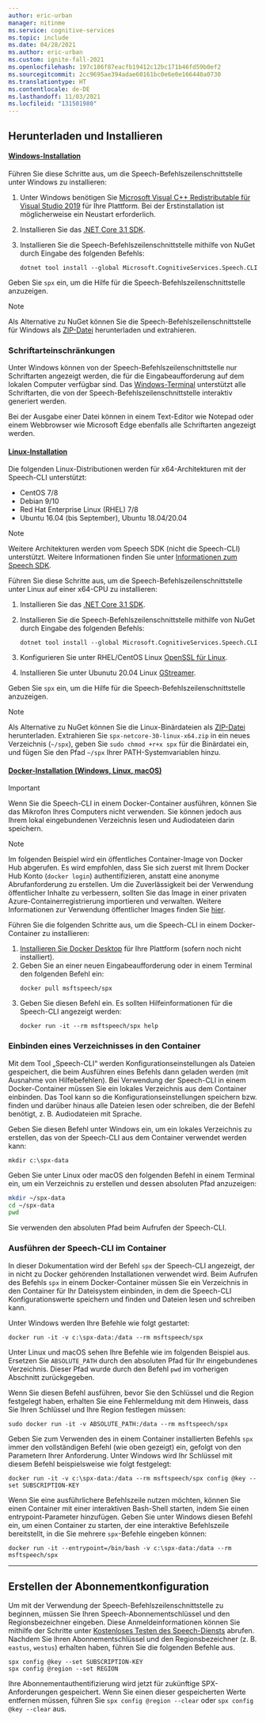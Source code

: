 ```yaml
---
author: eric-urban
manager: nitinme
ms.service: cognitive-services
ms.topic: include
ms.date: 04/28/2021
ms.author: eric-urban
ms.custom: ignite-fall-2021
ms.openlocfilehash: 197c186f87eacfb19412c12bc171b46fd59b0ef2
ms.sourcegitcommit: 2cc9695ae394adae60161bc0e6e0e166440a0730
ms.translationtype: HT
ms.contentlocale: de-DE
ms.lasthandoff: 11/03/2021
ms.locfileid: "131501980"
---
```

## <a name="download-and-install"></a>Herunterladen und Installieren

#### <a name="windows-install"></a>[Windows-Installation](#tab/windowsinstall)

Führen Sie diese Schritte aus, um die Speech-Befehlszeilenschnittstelle unter Windows zu installieren:

1. Unter Windows benötigen Sie [Microsoft Visual C++ Redistributable für Visual Studio 2019](https://support.microsoft.com/help/2977003/the-latest-supported-visual-c-downloads) für Ihre Plattform. Bei der Erstinstallation ist möglicherweise ein Neustart erforderlich.
1. Installieren Sie das [.NET Core 3.1 SDK](/dotnet/core/install/windows).
2. Installieren Sie die Speech-Befehlszeilenschnittstelle mithilfe von NuGet durch Eingabe des folgenden Befehls:

   ```console
   dotnet tool install --global Microsoft.CognitiveServices.Speech.CLI
   ```
Geben Sie `spx` ein, um die Hilfe für die Speech-Befehlszeilenschnittstelle anzuzeigen.

> [!NOTE]
> Als Alternative zu NuGet können Sie die Speech-Befehlszeilenschnittstelle für Windows als [ZIP-Datei](https://aka.ms/speech/spx-windows) herunterladen und extrahieren.

### <a name="font-limitations"></a>Schriftarteinschränkungen

Unter Windows können von der Speech-Befehlszeilenschnittstelle nur Schriftarten angezeigt werden, die für die Eingabeaufforderung auf dem lokalen Computer verfügbar sind.
Das [Windows-Terminal](https://www.microsoft.com/p/windows-terminal/9n0dx20hk701) unterstützt alle Schriftarten, die von der Speech-Befehlszeilenschnittstelle interaktiv generiert werden.

Bei der Ausgabe einer Datei können in einem Text-Editor wie Notepad oder einem Webbrowser wie Microsoft Edge ebenfalls alle Schriftarten angezeigt werden.

#### <a name="linux-install"></a>[Linux-Installation](#tab/linuxinstall)

Die folgenden Linux-Distributionen werden für x64-Architekturen mit der Speech-CLI unterstützt:

* CentOS 7/8
* Debian 9/10 
* Red Hat Enterprise Linux (RHEL) 7/8
* Ubuntu 16.04 (bis September), Ubuntu 18.04/20.04

> [!NOTE]
> Weitere Architekturen werden vom Speech SDK (nicht die Speech-CLI) unterstützt. Weitere Informationen finden Sie unter [Informationen zum Speech SDK](../speech-sdk.md).

Führen Sie diese Schritte aus, um die Speech-Befehlszeilenschnittstelle unter Linux auf einer x64-CPU zu installieren:

1. Installieren Sie das [.NET Core 3.1 SDK](/dotnet/core/install/linux).
2. Installieren Sie die Speech-Befehlszeilenschnittstelle mithilfe von NuGet durch Eingabe des folgenden Befehls:

    `dotnet tool install --global Microsoft.CognitiveServices.Speech.CLI`

3. Konfigurieren Sie unter RHEL/CentOS Linux [OpenSSL für Linux](../how-to-configure-openssl-linux.md).
4. Installieren Sie unter Ubunutu 20.04 Linux [GStreamer](../how-to-use-codec-compressed-audio-input-streams.md).

Geben Sie `spx` ein, um die Hilfe für die Speech-Befehlszeilenschnittstelle anzuzeigen.

> [!NOTE]
> Als Alternative zu NuGet können Sie die Linux-Binärdateien als [ZIP-Datei](https://aka.ms/speech/spx-linux) herunterladen.
> Extrahieren Sie `spx-netcore-30-linux-x64.zip` in ein neues Verzeichnis (`~/spx`), geben Sie `sudo chmod +r+x spx` für die Binärdatei ein, und fügen Sie den Pfad `~/spx` Ihrer PATH-Systemvariablen hinzu.


#### <a name="docker-install-windows-linux-macos"></a>[Docker-Installation (Windows, Linux, macOS)](#tab/dockerinstall)

> [!IMPORTANT]
> Wenn Sie die Speech-CLI in einem Docker-Container ausführen, können Sie das Mikrofon Ihres Computers nicht verwenden. Sie können jedoch aus Ihrem lokal eingebundenen Verzeichnis lesen und Audiodateien darin speichern. 

> [!NOTE]
> Im folgenden Beispiel wird ein öffentliches Container-Image von Docker Hub abgerufen. Es wird empfohlen, dass Sie sich zuerst mit Ihrem Docker Hub Konto (`docker login`) authentifizieren, anstatt eine anonyme Abrufanforderung zu erstellen. Um die Zuverlässigkeit bei der Verwendung öffentlicher Inhalte zu verbessern, sollten Sie das Image in einer privaten Azure-Containerregistrierung importieren und verwalten. Weitere Informationen zur Verwendung öffentlicher Images finden Sie [hier](../../../container-registry/buffer-gate-public-content.md).

Führen Sie die folgenden Schritte aus, um die Speech-CLI in einem Docker-Container zu installieren:

1. <a href="https://www.docker.com/get-started" target="_blank">Installieren Sie Docker Desktop</a> für Ihre Plattform (sofern noch nicht installiert).
2. Geben Sie an einer neuen Eingabeaufforderung oder in einem Terminal den folgenden Befehl ein: 
   ```console   
   docker pull msftspeech/spx
   ```
3. Geben Sie diesen Befehl ein. Es sollten Hilfeinformationen für die Speech-CLI angezeigt werden: 
   ```console 
   docker run -it --rm msftspeech/spx help
   ```

### <a name="mount-a-directory-in-the-container"></a>Einbinden eines Verzeichnisses in den Container

Mit dem Tool „Speech-CLI“ werden Konfigurationseinstellungen als Dateien gespeichert, die beim Ausführen eines Befehls dann geladen werden (mit Ausnahme von Hilfebefehlen).
Bei Verwendung der Speech-CLI in einem Docker-Container müssen Sie ein lokales Verzeichnis aus dem Container einbinden. Das Tool kann so die Konfigurationseinstellungen speichern bzw. finden und darüber hinaus alle Dateien lesen oder schreiben, die der Befehl benötigt, z. B. Audiodateien mit Sprache.

Geben Sie diesen Befehl unter Windows ein, um ein lokales Verzeichnis zu erstellen, das von der Speech-CLI aus dem Container verwendet werden kann:

`mkdir c:\spx-data`

Geben Sie unter Linux oder macOS den folgenden Befehl in einem Terminal ein, um ein Verzeichnis zu erstellen und dessen absoluten Pfad anzuzeigen:

```bash
mkdir ~/spx-data
cd ~/spx-data
pwd
```

Sie verwenden den absoluten Pfad beim Aufrufen der Speech-CLI.

### <a name="run-speech-cli-in-the-container"></a>Ausführen der Speech-CLI im Container

In dieser Dokumentation wird der Befehl `spx` der Speech-CLI angezeigt, der in nicht zu Docker gehörenden Installationen verwendet wird.
Beim Aufrufen des Befehls `spx` in einem Docker-Container müssen Sie ein Verzeichnis in den Container für Ihr Dateisystem einbinden, in dem die Speech-CLI Konfigurationswerte speichern und finden und Dateien lesen und schreiben kann.

Unter Windows werden Ihre Befehle wie folgt gestartet:

```console
docker run -it -v c:\spx-data:/data --rm msftspeech/spx
```

Unter Linux und macOS sehen Ihre Befehle wie im folgenden Beispiel aus. Ersetzen Sie `ABSOLUTE_PATH` durch den absoluten Pfad für Ihr eingebundenes Verzeichnis. Dieser Pfad wurde durch den Befehl `pwd` im vorherigen Abschnitt zurückgegeben. 

Wenn Sie diesen Befehl ausführen, bevor Sie den Schlüssel und die Region festgelegt haben, erhalten Sie eine Fehlermeldung mit dem Hinweis, dass Sie Ihren Schlüssel und Ihre Region festlegen müssen:
```console   
sudo docker run -it -v ABSOLUTE_PATH:/data --rm msftspeech/spx
```

Geben Sie zum Verwenden des in einem Container installierten Befehls `spx` immer den vollständigen Befehl (wie oben gezeigt) ein, gefolgt von den Parametern Ihrer Anforderung.
Unter Windows wird Ihr Schlüssel mit diesem Befehl beispielsweise wie folgt festgelegt:

```console
docker run -it -v c:\spx-data:/data --rm msftspeech/spx config @key --set SUBSCRIPTION-KEY
```

Wenn Sie eine ausführlichere Befehlszeile nutzen möchten, können Sie einen Container mit einer interaktiven Bash-Shell starten, indem Sie einen entrypoint-Parameter hinzufügen.
Geben Sie unter Windows diesen Befehl ein, um einen Container zu starten, der eine interaktive Befehlszeile bereitstellt, in die Sie mehrere `spx`-Befehle eingeben können:
```console
docker run -it --entrypoint=/bin/bash -v c:\spx-data:/data --rm msftspeech/spx
```

<!-- Need to troubleshoot issues with docker pull image

### Optional: Create a command line shortcut

If you're running the the Speech CLI from a Docker container on Linux or macOS you can create a shortcut. 

Follow these instructions to create a shortcut:
1. Open `.bash_profile` with your favorite text editor. For example:
   ```shell
   nano ~/.bash_profile
   ```
2. Next, add this function to your `.bash_profile`. Make sure you update this function with the correct path to your mounted directory:
   ```shell   
   spx(){
       sudo docker run -it -v ABSOLUTE_PATH:/data --rm msftspeech/spx
   }
   ```
3. Source your profile:
   ```shell
   source ~/.bash_profile
   ```
4. Now instead of running `sudo docker run -it -v ABSOLUTE_PATH:/data --rm msftspeech/spx`, you can just type `spx` followed by arguments. For example: 
   ```shell
   // Get some help
   spx help recognize

   // Recognize speech from an audio file 
   spx recognize --file /mounted/directory/file.wav
   ```

> [!WARNING]
> If you change the mounted directory that Docker is referencing, you need to update the function in `.bash_profile`.
--->
***

## <a name="create-subscription-config"></a>Erstellen der Abonnementkonfiguration

Um mit der Verwendung der Speech-Befehlszeilenschnittstelle zu beginnen, müssen Sie Ihren Speech-Abonnementschlüssel und den Regionsbezeichner eingeben. Diese Anmeldeinformationen können Sie mithilfe der Schritte unter [Kostenloses Testen des Speech-Diensts](../overview.md#try-the-speech-service-for-free) abrufen.
Nachdem Sie Ihren Abonnementschlüssel und den Regionsbezeichner (z. B. `eastus`, `westus`) erhalten haben, führen Sie die folgenden Befehle aus.

```console
spx config @key --set SUBSCRIPTION-KEY
spx config @region --set REGION
```

Ihre Abonnementauthentifizierung wird jetzt für zukünftige SPX-Anforderungen gespeichert. Wenn Sie einen dieser gespeicherten Werte entfernen müssen, führen Sie `spx config @region --clear` oder `spx config @key --clear` aus.
